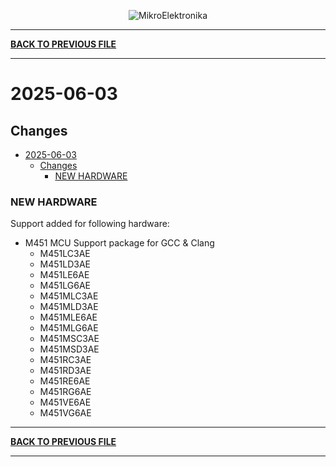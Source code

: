 <p align="center">
  <img src="http://www.mikroe.com/img/designs/beta/logo_small.png?raw=true" alt="MikroElektronika"/>
</p>

---

**[BACK TO PREVIOUS FILE](../changelog.md)**

---

# 2025-06-03

## Changes

- [2025-06-03](#2025-06-03)
  - [Changes](#changes)
    - [NEW HARDWARE](#new-hardware)

### NEW HARDWARE

Support added for following hardware:

+ M451 MCU Support package for GCC & Clang
  + M451LC3AE
  + M451LD3AE
  + M451LE6AE
  + M451LG6AE
  + M451MLC3AE
  + M451MLD3AE
  + M451MLE6AE
  + M451MLG6AE
  + M451MSC3AE
  + M451MSD3AE
  + M451RC3AE
  + M451RD3AE
  + M451RE6AE
  + M451RG6AE
  + M451VE6AE
  + M451VG6AE

---

**[BACK TO PREVIOUS FILE](../changelog.md)**

---
